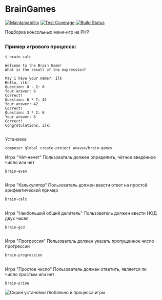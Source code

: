 # BrainGames

[![Maintainability](https://api.codeclimate.com/v1/badges/8aad46151e8622706d06/maintainability)](https://codeclimate.com/github/avavax/php-project-lvl1/maintainability)
[![Test Coverage](https://api.codeclimate.com/v1/badges/8aad46151e8622706d06/test_coverage)](https://codeclimate.com/github/avavax/php-project-lvl1/test_coverage)
[![Build Status](https://travis-ci.org/avavax/php-project-lvl1.svg?branch=master)](https://travis-ci.org/avavax/php-project-lvl1)

Подборка консольных мини-игр на PHP
##
### Пример игрового процесса:
    $ brain-calc

    Welcome to the Brain Game!
    What is the result of the expression?

    May i have your name?: ilk
    Hello, ilk!
    Question: 8 - 2: 6
    Your answer: 6
    Correct!
    Question: 6 * 7: 42
    Your answer: 42
    Correct!
    Question: 3 * 2: 6
    Your answer: 6
    Correct!
    Congratulations, ilk!

##
Установка
```
composer global create-project avavax/brain-games
```
Игра "Чёт-нечет"
Пользователь должен определить, чётное введённое число или нет
```
brain-even
```
##
Игра "Калькулятор"
Пользователь должен ввести ответ на простой арифметический пример
```
brain-calc
```
##
Игра "Наибольший общий делитель"
Пользователь должен ввести НОД двух чисел
```
brain-gcd
```
##
Игра "Прогрессия"
Пользователь должен указать пропущенное число прогрессии
```
brain-progression
```
##
Игра "Простое число"
Пользователь должен ответить, является ли число простым или нет
```
brain-prime
```
![Скрин установки глобально и процесса игры](http://joxi.ru/l2ZdnyJizxYO4r)
